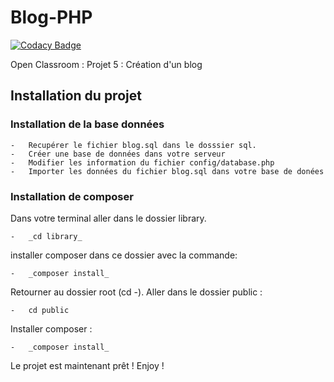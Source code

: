 # Blog-PHP
[![Codacy Badge](https://app.codacy.com/project/badge/Grade/815b008c6af44720b3ebd6234bd8c0c1)](https://www.codacy.com/gh/Mamoon97150/Blog-PHP/dashboard?utm_source=github.com&amp;utm_medium=referral&amp;utm_content=Mamoon97150/Blog-PHP&amp;utm_campaign=Badge_Grade)

Open Classroom : Projet 5 : Création d'un blog

## Installation du projet

### Installation de la base données
    -   Recupérer le fichier blog.sql dans le dosssier sql.
    -   Créer une base de données dans votre serveur
    -   Modifier les information du fichier config/database.php
    -   Importer les données du fichier blog.sql dans votre base de donées

### Installation de composer
Dans votre terminal aller dans le dossier library.

    -   _cd library_

installer composer dans ce dossier avec la commande:

    -   _composer install_    
Retourner au dossier root (cd -). 
Aller dans le dossier public :

    -   cd public

Installer composer :

    -   _composer install_

Le projet est maintenant prêt !
Enjoy !
